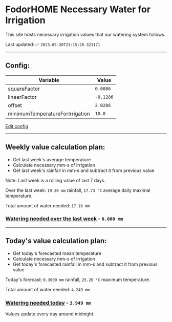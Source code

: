 # FodorHOME Necessary Water for Irrigation

This site hosts necessary irrigation values that our watering system follows.

Last updated: ✅ `2023-05-20T21:15:20.321171`

---

## Config:

| Variable | Value |
|-----|-----|
| squareFactor | `0.0086` |
| linearFactor | `-0.1286` |
| offset | `2.0286` |
| minimumTemperatureForIrrigation | `10.0` |

[Edit config](https://github.com/RedyAu/irrigation/edit/main/config.json)

---

## Weekly value calculation plan:
 - Get last week's average temperature
 - Calculate necessary mm-s of irrigation
 - Get last week's rainfall in mm-s and subtract it from previous value

Note: Last week is a rolling value of last 7 days.

Over the last week: `19.30 mm` rainfall, `17.73 °C` average daily maximal temperature.

Total amount of water needed: `17.16 mm`

### [Watering needed over the last week](lastweek.txt) - `0.000 mm`

---

## Today's value calculation plan:
 - Get today's forecasted mean temperature
 - Calculate necessary mm-s of irrigation
 - Get today's forecasted rainfall in mm-s and subtract it from previous value

Today's forecast: `0.3000 mm` rainfall, `25.20 °C` maximum temperature.

Total amount of water needed: `4.249 mm`

### [Watering needed today](today.txt) - `3.949 mm`

Values update every day around midnight.
